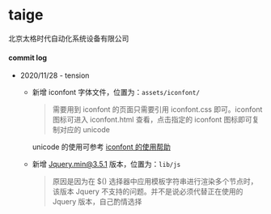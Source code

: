 # taige
北京太格时代自动化系统设备有限公司

#### commit log

- 2020/11/28 - tension

  - 新增 iconfont 字体文件，位置为：`assets/iconfont/`

    > 需要用到 iconfont 的页面只需要引用 iconfont.css 即可。iconfont 图标可进入 iconfont.html 查看，点击指定的 iconfont 图标即可复制对应的 unicode

    unicode 的使用可参考 [iconfont 的使用帮助](https://www.iconfont.cn/help/detail?helptype=code)

  - 新增 Jquery.min@3.5.1 版本，位置为：`lib/js`

    > 原因是因为在 $() 选择器中应用模板字符串进行渲染多个节点时，该版本 Jquery 不支持的问题。并不是说必须代替正在使用的 Jquery 版本，自己酌情选择

